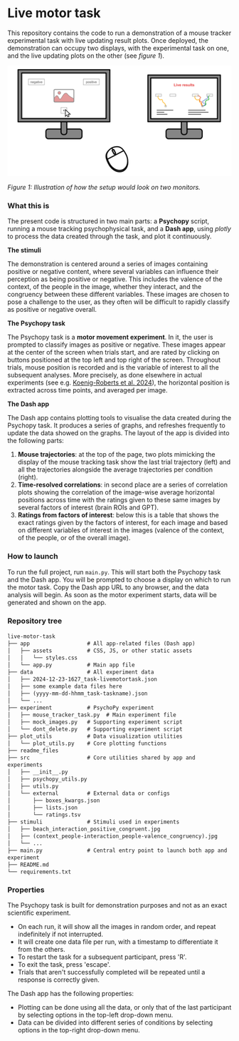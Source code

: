 # Live motor task

This repository contains the code to run a demonstration of a mouse tracker experimental task with live updating result plots. Once deployed, the demonstration can occupy two displays, with the experimental task on one, and the live updating plots on the other (see *figure 1*).

![Mouse tracker illustration](./readme_files/live_mouse_tracker.png)

*Figure 1: Illustration of how the setup would look on two monitors.*


### What this is

The present code is structured in two main parts: a **Psychopy** script, running a mouse tracking psychophysical task, and a **Dash app**, using *plotly* to process the data created through the task, and plot it continuously.

**The stimuli**

The demonstration is centered around a series of images containing positive or negative content, where several variables can influence their perception as being positive or negative. This includes the valence of the context, of the people in the image, whether they interact, and the congruency between these different variables. These images are chosen to pose a challenge to the user, as they often will be difficult to rapidly classify as positive or negative overall.

**The Psychopy task**

The Psychopy task is a **motor movement experiment**. In it, the user is prompted to classify images as positive or negative. These images appear at the center of the screen when trials start, and are rated by clicking on buttons positioned at the top left and top right of the screen. Throughout trials, mouse position is recorded and is the variable of interest to all the subsequent analyses. More precisely, as done elsewhere in actual experiments (see e.g. [Koenig-Roberts et al. 2024](https://doi.org/10.1038/s41598-024-62135-7)), the horizontal position is extracted across time points, and averaged per image.

**The Dash app**

The Dash app contains plotting tools to visualise the data created during the Psychopy task. It produces a series of graphs, and refreshes frequently to update the data showed on the graphs. The layout of the app is divided into the following parts:

1. **Mouse trajectories**: at the top of the page, two plots mimicking the display of the mouse tracking task show the last trial trajectory (left) and all the trajectories alongside the average trajectories per condition (right).
2. **Time-resolved correlations**: in second place are a series of correlation plots showing the correlation of the image-wise average horizontal positions across time with the ratings given to these same images by several factors of interest (brain ROIs and GPT).
3. **Ratings from factors of interest**: below this is a table that shows the exact ratings given by the factors of interest, for each image and based on different variables of interest in the images (valence of the context, of the people, or of the overall image).

### How to launch

To run the full project, run `main.py`. This will start both the Psychopy task and the Dash app. You will be prompted to choose a display on which to run the motor task. Copy the Dash app URL to any browser, and the data analysis will begin. As soon as the motor experiment starts, data will be generated and shown on the app.

### Repository tree

```
live-motor-task
├── app                  # All app-related files (Dash app)
│   ├── assets           # CSS, JS, or other static assets
│   │   └── styles.css
│   └── app.py           # Main app file
├── data                 # All experiment data
│   ├── 2024-12-23-1627_task-livemotortask.json
│   ├── some example data files here
│   ├── (yyyy-mm-dd-hhmm_task-taskname).json
│   └── ...
├── experiment           # PsychoPy experiment
│   ├── mouse_tracker_task.py  # Main experiment file
│   ├── mock_images.py   # Supporting experiment script
│   └── dont_delete.py   # Supporting experiment script
├── plot_utils           # Data visualization utilities
│   └── plot_utils.py    # Core plotting functions
├── readme_files
├── src                  # Core utilities shared by app and experiments
│   ├── __init__.py
│   ├── psychopy_utils.py
│   ├── utils.py
│   └── external         # External data or configs
│       ├── boxes_kwargs.json
│       ├── lists.json
│       └── ratings.tsv
├── stimuli              # Stimuli used in experiments
│   ├── beach_interaction_positive_congruent.jpg
│   ├── (context_people-interaction_people-valence_congruency).jpg
│   └── ...
├── main.py              # Central entry point to launch both app and experiment
├── README.md
└── requirements.txt
```


### Properties

The Psychopy task is built for demonstration purposes and not as an exact scientific experiment.

- On each run, it will show all the images in random order, and repeat indefinitely if not interrupted.
- It will create one data file per run, with a timestamp to differentiate it from the others.
- To restart the task for a subsequent participant, press 'R'.
- To exit the task, press 'escape'.
- Trials that aren't successfully completed will be repeated until a response is correctly given.

The Dash app has the following properties:

- Plotting can be done using all the data, or only that of the last participant by selecting options in the top-left drop-down menu.
- Data can be divided into different series of conditions by selecting options in the top-right drop-down menu.